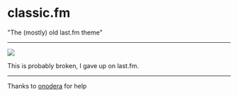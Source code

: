 # classic.fm
"The (mostly) old last.fm theme"
 
________________
 
 
 
<img src=https://sr.ht/JR5f.png>

This is probably broken, I gave up on last.fm.

----------------

Thanks to <a href=https://github.com/onodera-punpun>onodera</a> for help
